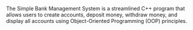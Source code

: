 The Simple Bank Management System is a streamlined C++ program that allows users to create accounts, deposit money, withdraw money, and display all accounts using Object-Oriented Programming (OOP) principles.
